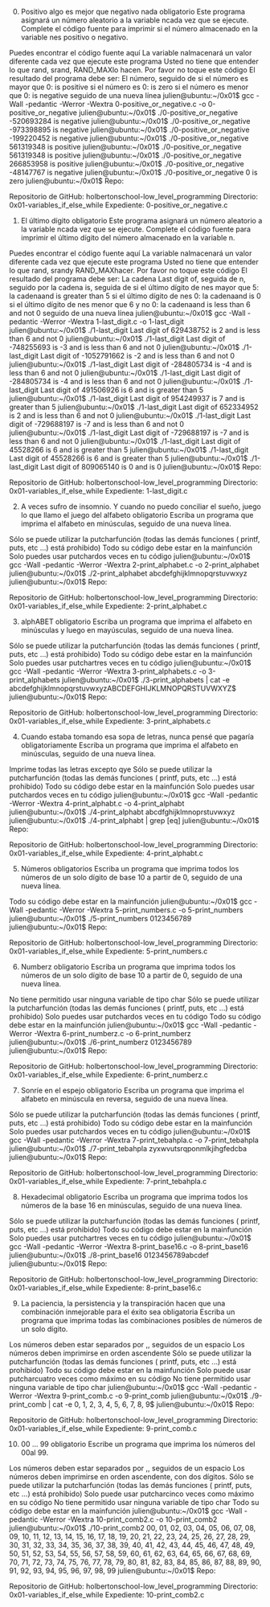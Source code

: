 0. Positivo algo es mejor que negativo nada obligatorio
Este programa asignará un número aleatorio a la variable ncada vez que se ejecute. Complete el código fuente para imprimir si el número almacenado en la variable nes positivo o negativo.

Puedes encontrar el código fuente aquí
La variable nalmacenará un valor diferente cada vez que ejecute este programa
Usted no tiene que entender lo que rand, srand, RAND_MAXlo hacen. Por favor no toque este código
El resultado del programa debe ser:
El número, seguido de
si el número es mayor que 0: is positive
si el número es 0: is zero
si el número es menor que 0: is negative
seguido de una nueva línea
julien@ubuntu:~/0x01$ gcc -Wall -pedantic -Werror -Wextra 0-positive_or_negative.c -o 0-positive_or_negative
julien@ubuntu:~/0x01$ ./0-positive_or_negative 
-520693284 is negative
julien@ubuntu:~/0x01$ ./0-positive_or_negative 
-973398895 is negative
julien@ubuntu:~/0x01$ ./0-positive_or_negative 
-199220452 is negative
julien@ubuntu:~/0x01$ ./0-positive_or_negative 
561319348 is positive
julien@ubuntu:~/0x01$ ./0-positive_or_negative 
561319348 is positive
julien@ubuntu:~/0x01$ ./0-positive_or_negative 
266853958 is positive
julien@ubuntu:~/0x01$ ./0-positive_or_negative 
-48147767 is negative
julien@ubuntu:~/0x01$ ./0-positive_or_negative 
0 is zero
julien@ubuntu:~/0x01$ 
Repo:

Repositorio de GitHub: holbertonschool-low_level_programming
Directorio: 0x01-variables_if_else_while
Expediente: 0-positive_or_negative.c

1. El último dígito obligatorio
Este programa asignará un número aleatorio a la variable ncada vez que se ejecute. Complete el código fuente para imprimir el último dígito del número almacenado en la variable n.

Puedes encontrar el código fuente aquí
La variable nalmacenará un valor diferente cada vez que ejecute este programa
Usted no tiene que entender lo que rand, srandy RAND_MAXhacer. Por favor no toque este código
El resultado del programa debe ser:
La cadena Last digit of, seguida de
n, seguido por
la cadena is, seguida de
si el último dígito de nes mayor que 5: la cadenaand is greater than 5
si el último dígito de nes 0: la cadenaand is 0
si el último dígito de nes menor que 6 y no 0: la cadenaand is less than 6 and not 0
seguido de una nueva línea
julien@ubuntu:~/0x01$ gcc -Wall -pedantic -Werror -Wextra 1-last_digit.c -o 1-last_digit
julien@ubuntu:~/0x01$ ./1-last_digit 
Last digit of 629438752 is 2 and is less than 6 and not 0
julien@ubuntu:~/0x01$ ./1-last_digit 
Last digit of -748255693 is -3 and is less than 6 and not 0
julien@ubuntu:~/0x01$ ./1-last_digit 
Last digit of -1052791662 is -2 and is less than 6 and not 0
julien@ubuntu:~/0x01$ ./1-last_digit 
Last digit of -284805734 is -4 and is less than 6 and not 0
julien@ubuntu:~/0x01$ ./1-last_digit 
Last digit of -284805734 is -4 and is less than 6 and not 0
julien@ubuntu:~/0x01$ ./1-last_digit 
Last digit of 491506926 is 6 and is greater than 5
julien@ubuntu:~/0x01$ ./1-last_digit 
Last digit of 954249937 is 7 and is greater than 5
julien@ubuntu:~/0x01$ ./1-last_digit 
Last digit of 652334952 is 2 and is less than 6 and not 0
julien@ubuntu:~/0x01$ ./1-last_digit 
Last digit of -729688197 is -7 and is less than 6 and not 0
julien@ubuntu:~/0x01$ ./1-last_digit 
Last digit of -729688197 is -7 and is less than 6 and not 0
julien@ubuntu:~/0x01$ ./1-last_digit 
Last digit of 45528266 is 6 and is greater than 5
julien@ubuntu:~/0x01$ ./1-last_digit 
Last digit of 45528266 is 6 and is greater than 5
julien@ubuntu:~/0x01$ ./1-last_digit 
Last digit of 809065140 is 0 and is 0
julien@ubuntu:~/0x01$
Repo:

Repositorio de GitHub: holbertonschool-low_level_programming
Directorio: 0x01-variables_if_else_while
Expediente: 1-last_digit.c

2. A veces sufro de insomnio. Y cuando no puedo conciliar el sueño, juego lo que llamo el juego del alfabeto obligatorio
Escriba un programa que imprima el alfabeto en minúsculas, seguido de una nueva línea.

Sólo se puede utilizar la putcharfunción (todas las demás funciones ( printf, puts, etc ...) está prohibido)
Todo su código debe estar en la mainfunción
Solo puedes usar putchardos veces en tu código
julien@ubuntu:~/0x01$ gcc -Wall -pedantic -Werror -Wextra 2-print_alphabet.c -o 2-print_alphabet
julien@ubuntu:~/0x01$ ./2-print_alphabet 
abcdefghijklmnopqrstuvwxyz
julien@ubuntu:~/0x01$
Repo:

Repositorio de GitHub: holbertonschool-low_level_programming
Directorio: 0x01-variables_if_else_while
Expediente: 2-print_alphabet.c

3. alphABET obligatorio
Escriba un programa que imprima el alfabeto en minúsculas y luego en mayúsculas, seguido de una nueva línea.

Sólo se puede utilizar la putcharfunción (todas las demás funciones ( printf, puts, etc ...) está prohibido)
Todo su código debe estar en la mainfunción
Solo puedes usar putchartres veces en tu código
julien@ubuntu:~/0x01$ gcc -Wall -pedantic -Werror -Wextra 3-print_alphabets.c -o 3-print_alphabets
julien@ubuntu:~/0x01$ ./3-print_alphabets | cat -e
abcdefghijklmnopqrstuvwxyzABCDEFGHIJKLMNOPQRSTUVWXYZ$
julien@ubuntu:~/0x01$ 
Repo:

Repositorio de GitHub: holbertonschool-low_level_programming
Directorio: 0x01-variables_if_else_while
Expediente: 3-print_alphabets.c

4. Cuando estaba tomando esa sopa de letras, nunca pensé que pagaría obligatoriamente
Escriba un programa que imprima el alfabeto en minúsculas, seguido de una nueva línea.

Imprime todas las letras excepto qye
Sólo se puede utilizar la putcharfunción (todas las demás funciones ( printf, puts, etc ...) está prohibido)
Todo su código debe estar en la mainfunción
Solo puedes usar putchardos veces en tu código
julien@ubuntu:~/0x01$ gcc -Wall -pedantic -Werror -Wextra 4-print_alphabt.c -o 4-print_alphabt
julien@ubuntu:~/0x01$ ./4-print_alphabt 
abcdfghijklmnoprstuvwxyz
julien@ubuntu:~/0x01$ ./4-print_alphabt | grep [eq]
julien@ubuntu:~/0x01$ 
Repo:

Repositorio de GitHub: holbertonschool-low_level_programming
Directorio: 0x01-variables_if_else_while
Expediente: 4-print_alphabt.c

5. Números obligatorios
Escriba un programa que imprima todos los números de un solo dígito de base 10 a partir de 0, seguido de una nueva línea.

Todo su código debe estar en la mainfunción
julien@ubuntu:~/0x01$ gcc -Wall -pedantic -Werror -Wextra 5-print_numbers.c -o 5-print_numbers
julien@ubuntu:~/0x01$ ./5-print_numbers 
0123456789
julien@ubuntu:~/0x01$ 
Repo:

Repositorio de GitHub: holbertonschool-low_level_programming
Directorio: 0x01-variables_if_else_while
Expediente: 5-print_numbers.c

6. Numberz obligatorio
Escriba un programa que imprima todos los números de un solo dígito de base 10 a partir de 0, seguido de una nueva línea.

No tiene permitido usar ninguna variable de tipo char
Sólo se puede utilizar la putcharfunción (todas las demás funciones ( printf, puts, etc ...) está prohibido)
Solo puedes usar putchardos veces en tu código
Todo su código debe estar en la mainfunción
julien@ubuntu:~/0x01$ gcc -Wall -pedantic -Werror -Wextra 6-print_numberz.c -o 6-print_numberz
julien@ubuntu:~/0x01$ ./6-print_numberz 
0123456789
julien@ubuntu:~/0x01$ 
Repo:

Repositorio de GitHub: holbertonschool-low_level_programming
Directorio: 0x01-variables_if_else_while
Expediente: 6-print_numberz.c

7. Sonríe en el espejo obligatorio
Escriba un programa que imprima el alfabeto en minúscula en reversa, seguido de una nueva línea.

Sólo se puede utilizar la putcharfunción (todas las demás funciones ( printf, puts, etc ...) está prohibido)
Todo su código debe estar en la mainfunción
Solo puedes usar putchardos veces en tu código
julien@ubuntu:~/0x01$ gcc -Wall -pedantic -Werror -Wextra 7-print_tebahpla.c -o 7-print_tebahpla
julien@ubuntu:~/0x01$ ./7-print_tebahpla
zyxwvutsrqponmlkjihgfedcba
julien@ubuntu:~/0x01$
Repo:

Repositorio de GitHub: holbertonschool-low_level_programming
Directorio: 0x01-variables_if_else_while
Expediente: 7-print_tebahpla.c

8. Hexadecimal obligatorio
Escriba un programa que imprima todos los números de la base 16 en minúsculas, seguido de una nueva línea.

Sólo se puede utilizar la putcharfunción (todas las demás funciones ( printf, puts, etc ...) está prohibido)
Todo su código debe estar en la mainfunción
Solo puedes usar putchartres veces en tu código
julien@ubuntu:~/0x01$ gcc -Wall -pedantic -Werror -Wextra 8-print_base16.c -o 8-print_base16
julien@ubuntu:~/0x01$ ./8-print_base16
0123456789abcdef
julien@ubuntu:~/0x01$
Repo:

Repositorio de GitHub: holbertonschool-low_level_programming
Directorio: 0x01-variables_if_else_while
Expediente: 8-print_base16.c

9. La paciencia, la persistencia y la transpiración hacen que una combinación inmejorable para el éxito sea obligatoria
Escriba un programa que imprima todas las combinaciones posibles de números de un solo dígito.

Los números deben estar separados por ,, seguidos de un espacio
Los números deben imprimirse en orden ascendente
Sólo se puede utilizar la putcharfunción (todas las demás funciones ( printf, puts, etc ...) está prohibido)
Todo su código debe estar en la mainfunción
Solo puede usar putcharcuatro veces como máximo en su código
No tiene permitido usar ninguna variable de tipo char
julien@ubuntu:~/0x01$ gcc -Wall -pedantic -Werror -Wextra 9-print_comb.c -o 9-print_comb
julien@ubuntu:~/0x01$ ./9-print_comb | cat -e
0, 1, 2, 3, 4, 5, 6, 7, 8, 9$
julien@ubuntu:~/0x01$ 
Repo:

Repositorio de GitHub: holbertonschool-low_level_programming
Directorio: 0x01-variables_if_else_while
Expediente: 9-print_comb.c

10. 00 ... 99 obligatorio
Escribe un programa que imprima los números del 00al 99.

Los números deben estar separados por ,, seguidos de un espacio
Los números deben imprimirse en orden ascendente, con dos dígitos.
Sólo se puede utilizar la putcharfunción (todas las demás funciones ( printf, puts, etc ...) está prohibido)
Solo puede usar putcharcinco veces como máximo en su código
No tiene permitido usar ninguna variable de tipo char
Todo su código debe estar en la mainfunción
julien@ubuntu:~/0x01$ gcc -Wall -pedantic -Werror -Wextra 10-print_comb2.c -o 10-print_comb2
julien@ubuntu:~/0x01$ ./10-print_comb2 
00, 01, 02, 03, 04, 05, 06, 07, 08, 09, 10, 11, 12, 13, 14, 15, 16, 17, 18, 19, 20, 21, 22, 23, 24, 25, 26, 27, 28, 29, 30, 31, 32, 33, 34, 35, 36, 37, 38, 39, 40, 41, 42, 43, 44, 45, 46, 47, 48, 49, 50, 51, 52, 53, 54, 55, 56, 57, 58, 59, 60, 61, 62, 63, 64, 65, 66, 67, 68, 69, 70, 71, 72, 73, 74, 75, 76, 77, 78, 79, 80, 81, 82, 83, 84, 85, 86, 87, 88, 89, 90, 91, 92, 93, 94, 95, 96, 97, 98, 99
julien@ubuntu:~/0x01$ 
Repo:

Repositorio de GitHub: holbertonschool-low_level_programming
Directorio: 0x01-variables_if_else_while
Expediente: 10-print_comb2.c